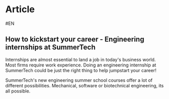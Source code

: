# Article
#EN 

## How to kickstart your career - Engineering internships at SummerTech

Internships are almost essential to land a job in today's business world. Most firms require work experience. Doing an engineering internship at SummerTech could be just the right thing to help jumpstart your career!

SummerTech's new engineering summer school courses offer a lot of different possibilities. Mechanical, software or biotechnical engineering, its all possible. 


